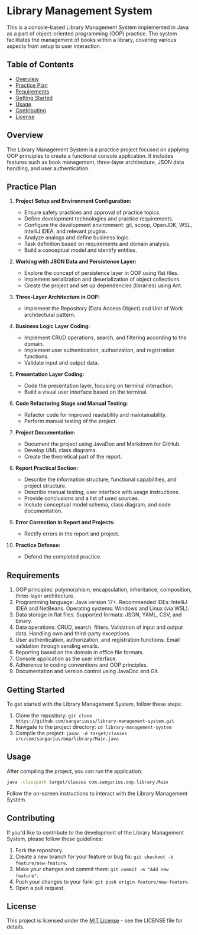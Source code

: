 # Library Management System

This is a console-based Library Management System implemented in Java as a part of object-oriented programming (OOP) practice. The system facilitates the management of books within a library, covering various aspects from setup to user interaction.

## Table of Contents

- [Overview](#overview)
- [Practice Plan](#practice-plan)
- [Requirements](#requirements)
- [Getting Started](#getting-started)
- [Usage](#usage)
- [Contributing](#contributing)
- [License](#license)

## Overview

The Library Management System is a practice project focused on applying OOP principles to create a functional console application. It includes features such as book management, three-layer architecture, JSON data handling, and user authentication.

## Practice Plan

1. **Project Setup and Environment Configuration:**
   - Ensure safety practices and approval of practice topics.
   - Define development technologies and practice requirements.
   - Configure the development environment: git, scoop, OpenJDK, WSL, IntelliJ IDEA, and relevant plugins.
   - Analyze analogs and define business logic.
   - Task definition based on requirements and domain analysis.
   - Build a conceptual model and identify entities.

2. **Working with JSON Data and Persistence Layer:**
   - Explore the concept of persistence layer in OOP using flat files.
   - Implement serialization and deserialization of object collections.
   - Create the project and set up dependencies (libraries) using Ant.

3. **Three-Layer Architecture in OOP:**
   - Implement the Repository (Data Access Object) and Unit of Work architectural pattern.

4. **Business Logic Layer Coding:**
   - Implement CRUD operations, search, and filtering according to the domain.
   - Implement user authentication, authorization, and registration functions.
   - Validate input and output data.

5. **Presentation Layer Coding:**
   - Code the presentation layer, focusing on terminal interaction.
   - Build a visual user interface based on the terminal.

6. **Code Refactoring Stage and Manual Testing:**
   - Refactor code for improved readability and maintainability.
   - Perform manual testing of the project.

7. **Project Documentation:**
   - Document the project using JavaDoc and Markdown for GitHub.
   - Develop UML class diagrams.
   - Create the theoretical part of the report.

8. **Report Practical Section:**
   - Describe the information structure, functional capabilities, and project structure.
   - Describe manual testing, user interface with usage instructions.
   - Provide conclusions and a list of used sources.
   - Include conceptual model schema, class diagram, and code documentation.

9. **Error Correction in Report and Projects:**
   - Rectify errors in the report and project.

10. **Practice Defense:**
    - Defend the completed practice.

## Requirements

1. OOP principles: polymorphism, encapsulation, inheritance, composition, three-layer architecture.
2. Programming language: Java version 17+. Recommended IDEs: IntelliJ IDEA and NetBeans. Operating systems: Windows and Linux (via WSL).
3. Data storage in flat files. Supported formats: JSON, YAML, CSV, and binary.
4. Data operations: CRUD, search, filters. Validation of input and output data. Handling own and third-party exceptions.
5. User authentication, authorization, and registration functions. Email validation through sending emails.
6. Reporting based on the domain in office file formats.
7. Console application as the user interface.
8. Adherence to coding conventions and OOP principles.
9. Documentation and version control using JavaDoc and Git.

## Getting Started

To get started with the Library Management System, follow these steps:

1. Clone the repository: `git clone https://github.com/sangariusss/library-management-system.git`
2. Navigate to the project directory: `cd library-management-system`
3. Compile the project: `javac -d target/classes src/com/sangarius/oop/library/Main.java`

## Usage

After compiling the project, you can run the application:

```bash
java -classpath target/classes com.sangarius.oop.library.Main
```

Follow the on-screen instructions to interact with the Library Management System.

## Contributing

If you'd like to contribute to the development of the Library Management System, please follow these guidelines:

1. Fork the repository.
2. Create a new branch for your feature or bug fix: `git checkout -b feature/new-feature`.
3. Make your changes and commit them: `git commit -m "Add new feature"`.
4. Push your changes to your fork: `git push origin feature/new-feature`.
5. Open a pull request.

## License

This project is licensed under the [MIT License](LICENSE) - see the LICENSE file for details.
